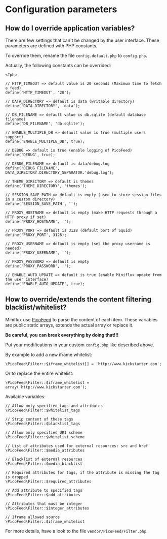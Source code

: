 Configuration parameters
========================

How do I override application variables?
----------------------------------------

There are few settings that can't be changed by the user interface.
These parameters are defined with PHP constants.

To override them, rename the file `config.default.php` to `config.php`.

Actually, the following constants can be overrided:

    <?php

    // HTTP_TIMEOUT => default value is 20 seconds (Maximum time to fetch a feed)
    define('HTTP_TIMEOUT', '20');

    // DATA_DIRECTORY => default is data (writable directory)
    define('DATA_DIRECTORY', 'data');

    // DB_FILENAME => default value is db.sqlite (default database filename)
    define('DB_FILENAME', 'db.sqlite');

    // ENABLE_MULTIPLE_DB => default value is true (multiple users support)
    define('ENABLE_MULTIPLE_DB', true);

    // DEBUG => default is true (enable logging of PicoFeed)
    define('DEBUG', true);

    // DEBUG_FILENAME => default is data/debug.log
    define('DEBUG_FILENAME', DATA_DIRECTORY.DIRECTORY_SEPARATOR.'debug.log');

    // THEME_DIRECTORY => default is themes
    define('THEME_DIRECTORY', 'themes');

    // SESSION_SAVE_PATH => default is empty (used to store session files in a custom directory)
    define('SESSION_SAVE_PATH', '');

    // PROXY_HOSTNAME => default is empty (make HTTP requests through a HTTP proxy if set)
    define('PROXY_HOSTNAME', '');

    // PROXY_PORT => default is 3128 (default port of Squid)
    define('PROXY_PORT', 3128);

    // PROXY_USERNAME => default is empty (set the proxy username is needed)
    define('PROXY_USERNAME', '');

    // PROXY_PASSWORD => default is empty
    define('PROXY_PASSWORD', '');

    // ENABLE_AUTO_UPDATE => default is true (enable Miniflux update from the user interface)
    define('ENABLE_AUTO_UPDATE', true);


How to override/extends the content filtering blacklist/whitelist?
------------------------------------------------------------------

Miniflux use [PicoFeed](https://github.com/fguillot/picoFeed) to parse the content of each item.
These variables are public static arrays, extends the actual array or replace it.

**Be careful, you can break everything by doing that!!!**

Put your modifications in your custom `config.php` like described above.

By example to add a new iframe whitelist:

    \PicoFeed\Filter::$iframe_whitelist[] = 'http://www.kickstarter.com';

Or to replace the entire whitelist:

    \PicoFeed\Filter::$iframe_whitelist = array('http://www.kickstarter.com');

Available variables:

    // Allow only specified tags and attributes
    \PicoFeed\Filter::$whitelist_tags

    // Strip content of these tags
    \PicoFeed\Filter::$blacklist_tags

    // Allow only specified URI scheme
    \PicoFeed\Filter::$whitelist_scheme

    // List of attributes used for external resources: src and href
    \PicoFeed\Filter::$media_attributes

    // Blacklist of external resources
    \PicoFeed\Filter::$media_blacklist

    // Required attributes for tags, if the attribute is missing the tag is dropped
    \PicoFeed\Filter::$required_attributes

    // Add attribute to specified tags
    \PicoFeed\Filter::$add_attributes

    // Attributes that must be integer
    \PicoFeed\Filter::$integer_attributes

    // Iframe allowed source
    \PicoFeed\Filter::$iframe_whitelist

For more details, have a look to the file `vendor/PicoFeed/Filter.php`.

